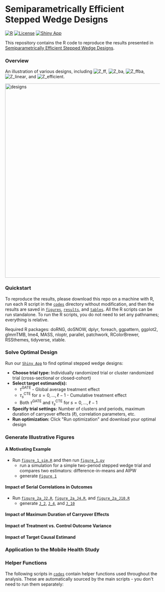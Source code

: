# Semiparametrically Efficient Stepped Wedge Designs
[![R](https://img.shields.io/badge/R-%3E%3D%204.0.0-blue)](https://www.r-project.org/)
[![License](https://img.shields.io/badge/license-MIT-green)](LICENSE)
[![Shiny App](https://img.shields.io/badge/Shiny-Interactive%20App-blue)](https://f07k8s-hao-wang.shinyapps.io/Semiparametrically_Efficient_SWD/)

This repository contains the R code to reproduce the results presented in [Semiparametrically Efficient Stepped Wedge Designs](TBD).

### Overview

An illustration of various designs, including ![Z_ff](https://latex.codecogs.com/svg.image?\mathbf{Z}_{\text{ff}}), ![Z_ba](https://latex.codecogs.com/svg.image?\mathbf{Z}_{\text{ba}}), ![Z_ffba](https://latex.codecogs.com/svg.image?\mathbf{Z}_{\text{ffba}}), ![Z_linear](https://latex.codecogs.com/svg.image?\mathbf{Z}_{\text{linear}}), and ![Z_efficient](https://latex.codecogs.com/svg.image?\mathbf{Z}_{\text{efficient}}).

<img width="2239" height="631" alt="designs" src="https://github.com/user-attachments/assets/bc78d9fd-f133-49ac-b165-f910b78e2362" />

### Quickstart
To reproduce the results, please download this repo on a machine with R, run each R script in the [`codes`](codes) directory without modification, and then the results are saved in [`figures`](figures), [`results`](results), and [`tables`](tables). All the R scripts can be run standalone. To run the R scripts, you do not need to set any pathnames; everything is relative. 

Required R packages: doRNG, doSNOW, dplyr, foreach, ggpattern, ggplot2, glmmTMB, lme4, MASS, nloptr, parallel, patchwork, RColorBrewer, RSSthemes, tidyverse, xtable.

### Solve Optimal Design
Run our [`Shiny App`](https://f07k8s-hao-wang.shinyapps.io/Semiparametrically_Efficient_SWD/) to find optimal stepped wedge designs:
- **Choose trial type:** Individually randomized trial or cluster randomized trial (cross-sectional or closed-cohort)
- **Select target estimand(s):**
  - $\tau^{\text{GATE}}$ - Global average treatment effect
  - $\tau_s^{\text{CTE}}$ for $s = 0, ..., \ell-1$ - Cumulative treatment effect  
  - Both $\tau^{\text{GATE}}$ and $\tau_s^{\text{CTE}}$ for $s = 0, ..., \ell-1$
- **Specify trial settings:** Number of clusters and periods, maximum duration of carryover effects ($\ell$), correlation parameters, etc.
- **Run optimization:** Click "Run optimization" and download your optimal design

### Generate Illustrative Figures

#### A Motivating Example

- Run [`figure_1_sim.R`](codes/figure_1/figure_1_sim.R) and then run [`figure_1.py`](codes/figure_1/figure_1.py)
  - run a simulation for a simple two-period stepped wedge trial and compares two estimators: difference-in-means and AIPW
  - generate [`Figure 1`](figures/figure_1/2_period_mse.pdf)

#### Impact of Serial Correlations in Outcomes

- Run [`figure_2a_J2.R`](codes/figure_2/figure_2a_J2.R), [`figure_2a_J4.R`](codes/figure_2/figure_2a_J4.R), and [`figure_2a_J10.R`](codes/figure_2/figure_2a_J10.R)
  - generate [`J_2`](figures/figure_2/J_2.pdf), [`J_4`](figures/figure_2/J_4.pdf), and [`J_10`](figures/figure_2/treated_fraction_r.pdf)

#### Impact of Maximum Duration of Carryover Effects

#### Impact of Treatment vs. Control Outcome Variance

#### Impact of Target Causal Estimand

### Application to the Mobile Health Study

### Helper Functions
The following scripts in [`codes`](codes) contain helper functions used throughout the analysis. These are automatically sourced by the main scripts - you don't need to run them separately:
